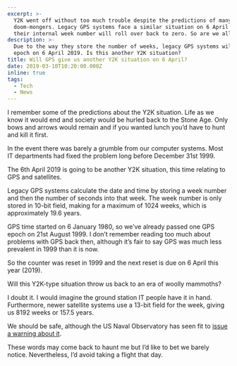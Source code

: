 ```yaml
---
excerpt: >-
  Y2K went off without too much trouble despite the predictions of many
  doom-mongers. Legacy GPS systems face a similar situation on 6 April 2019 when
  their internal week number will roll over back to zero. So are we all doomed?
description: >-
  Due to the way they store the number of weeks, legacy GPS systems will end an
  epoch on 6 April 2019. Is this another Y2K situation?
title: Will GPS give us another Y2K situation on 6 April?
date: 2019-03-10T10:20:00.000Z
inline: true
tags:
  - Tech
  - News
---
```

I remember some of the predictions about the Y2K situation. Life as we know it would end and society would be hurled back to the Stone Age. Only bows and arrows would remain and if you wanted lunch you’d have to hunt and kill it first.

In the event there was barely a grumble from our computer systems. Most IT departments had fixed the problem long before December 31st 1999.

The 6th April 2019 is going to be another Y2K situation, this time relating to GPS and satellites. 

Legacy GPS systems calculate the date and time by storing a week number and then the number of seconds into that week. The week number is only stored in 10-bit field, making for a maximum of 1024 weeks, which is approximately 19.6 years.

GPS time started on 6 January 1980, so we’ve already passed one GPS epoch on 21st August 1999. I don’t remember reading too much about problems with GPS back then, although it’s fair to say GPS was much less prevalent in 1999 than it is now.

So the counter was reset in 1999 and the next reset is due on 6 April this year (2019). 

Will this Y2K-type situation throw us back to an era of woolly mammoths?

I doubt it. I would imagine the ground station IT people have it in hand. Furthermore, newer satellite systems use a 13-bit field for the week, giving us 8192 weeks or 157.5 years. 

We should be safe, although the US Naval Observatory has seen fit to [issue a warning about it](https://www.gps.gov/cgsic/meetings/2017/powers.pdf?_ga=2.87655057.860836304.1551986493-1065524671.1551986493).

These words may come back to haunt me but I’d like to bet we barely notice. Nevertheless, I’d avoid taking a flight that day.


